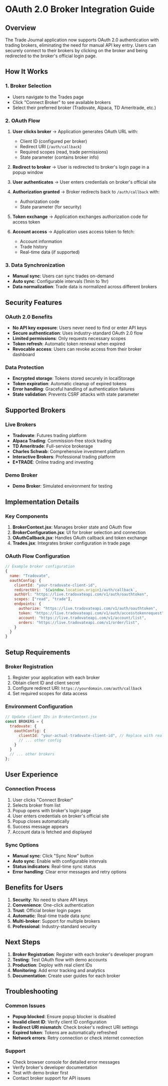 # OAuth 2.0 Broker Integration Guide

## Overview
The Trade Journal application now supports OAuth 2.0 authentication with trading brokers, eliminating the need for manual API key entry. Users can securely connect to their brokers by clicking on the broker and being redirected to the broker's official login page.

## How It Works

### 1. Broker Selection
- Users navigate to the Trades page
- Click "Connect Broker" to see available brokers
- Select their preferred broker (Tradovate, Alpaca, TD Ameritrade, etc.)

### 2. OAuth Flow
1. **User clicks broker** → Application generates OAuth URL with:
   - Client ID (configured per broker)
   - Redirect URI (`/auth/callback`)
   - Required scopes (read, trade permissions)
   - State parameter (contains broker info)

2. **Redirect to broker** → User is redirected to broker's login page in a popup window

3. **User authenticates** → User enters credentials on broker's official site

4. **Authorization granted** → Broker redirects back to `/auth/callback` with:
   - Authorization code
   - State parameter (for security)

5. **Token exchange** → Application exchanges authorization code for access token

6. **Account access** → Application uses access token to fetch:
   - Account information
   - Trade history
   - Real-time data (if supported)

### 3. Data Synchronization
- **Manual sync**: Users can sync trades on-demand
- **Auto sync**: Configurable intervals (1min to 1hr)
- **Data normalization**: Trade data is normalized across different brokers

## Security Features

### OAuth 2.0 Benefits
- **No API key exposure**: Users never need to find or enter API keys
- **Secure authentication**: Uses industry-standard OAuth 2.0 flow
- **Limited permissions**: Only requests necessary scopes
- **Token refresh**: Automatic token renewal when expired
- **Revocable access**: Users can revoke access from their broker dashboard

### Data Protection
- **Encrypted storage**: Tokens stored securely in localStorage
- **Token expiration**: Automatic cleanup of expired tokens
- **Error handling**: Graceful handling of authentication failures
- **State validation**: Prevents CSRF attacks with state parameter

## Supported Brokers

### Live Brokers
- **Tradovate**: Futures trading platform
- **Alpaca Trading**: Commission-free stock trading
- **TD Ameritrade**: Full-service brokerage
- **Charles Schwab**: Comprehensive investment platform
- **Interactive Brokers**: Professional trading platform
- **E*TRADE**: Online trading and investing

### Demo Broker
- **Demo Broker**: Simulated environment for testing

## Implementation Details

### Key Components
1. **BrokerContext.jsx**: Manages broker state and OAuth flow
2. **BrokerConfiguration.jsx**: UI for broker selection and connection
3. **OAuthCallback.jsx**: Handles OAuth callback and token exchange
4. **Trades.jsx**: Integrates broker configuration in trade page

### OAuth Flow Configuration
```javascript
// Example broker configuration
{
  name: "Tradovate",
  oauthConfig: {
    clientId: "your-tradovate-client-id",
    redirectUri: `${window.location.origin}/auth/callback`,
    authUrl: "https://live.tradovateapi.com/v1/auth/oauthtoken",
    scopes: ["read", "trade"],
    endpoints: {
      authorize: "https://live.tradovateapi.com/v1/auth/oauthtoken",
      token: "https://live.tradovateapi.com/v1/auth/accesstokenrequest",
      account: "https://live.tradovateapi.com/v1/account/list",
      orders: "https://live.tradovateapi.com/v1/order/list",
    }
  }
}
```

## Setup Requirements

### Broker Registration
1. Register your application with each broker
2. Obtain client ID and client secret
3. Configure redirect URI: `https://yourdomain.com/auth/callback`
4. Set required scopes for data access

### Environment Configuration
```javascript
// Update client IDs in BrokerContext.jsx
const BROKERS = {
  tradovate: {
    oauthConfig: {
      clientId: "your-actual-tradovate-client-id", // Replace with real client ID
      // ... other config
    }
  }
  // ... other brokers
};
```

## User Experience

### Connection Process
1. User clicks "Connect Broker"
2. Selects broker from list
3. Popup opens with broker's login page
4. User enters credentials on broker's official site
5. Popup closes automatically
6. Success message appears
7. Account data is fetched and displayed

### Sync Options
- **Manual sync**: Click "Sync Now" button
- **Auto sync**: Enable with configurable intervals
- **Status indicators**: Real-time sync status
- **Error handling**: Clear error messages and retry options

## Benefits for Users

1. **Security**: No need to share API keys
2. **Convenience**: One-click authentication
3. **Trust**: Official broker login pages
4. **Automatic**: Real-time trade data sync
5. **Multi-broker**: Support for multiple brokers
6. **Professional**: Industry-standard security

## Next Steps

1. **Broker Registration**: Register with each broker's developer program
2. **Testing**: Test OAuth flow with demo accounts
3. **Production**: Deploy with real client IDs
4. **Monitoring**: Add error tracking and analytics
5. **Documentation**: Create user guides for each broker

## Troubleshooting

### Common Issues
- **Popup blocked**: Ensure popup blocker is disabled
- **Invalid client ID**: Verify client ID configuration
- **Redirect URI mismatch**: Check broker's redirect URI settings
- **Expired token**: Tokens are automatically refreshed
- **Network errors**: Retry connection or check internet connection

### Support
- Check browser console for detailed error messages
- Verify broker's developer documentation
- Test with demo broker first
- Contact broker support for API issues
